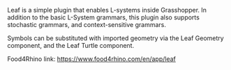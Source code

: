 Leaf is a simple plugin that enables L-systems inside Grasshopper. In addition to the basic L-System grammars, this plugin also supports stochastic grammars, and context-sensitive grammars.

Symbols can be substituted with imported geometry via the Leaf Geometry component, and the Leaf Turtle component.

Food4Rhino link: https://www.food4rhino.com/en/app/leaf
